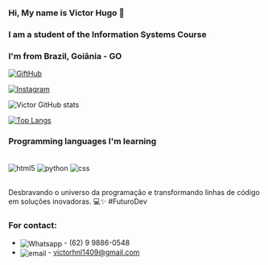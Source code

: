 ### Hi, My name is Victor Hugo 👋
### I am a student of the Information Systems Course
### I'm from Brazil, Goiânia - GO 

[![GiftHub](https://img.shields.io/badge/GitHub-100000?style=for-the-badge&logo=github&logoColor=white)](https://github.com/VictorHNL)

[![Instagram](https://img.shields.io/badge/Instagram-E4405F?style=for-the-badge&logo=instagram&logoColor=white)](https://www.instagram.com/victorhugonunes18/?next=%2F)

![Victor GitHub stats](https://github-readme-stats.vercel.app/api?username=VictorHNL&show_icons=true&theme=dark)

[![Top Langs](https://github-readme-stats.vercel.app/api/top-langs/?username=VictorHNL)](https://github.com/VictorHNL/github-readme-stats)

### Programming languages ​​I'm learning

<div style="display: inline_block"></br>
    <img align="center" alt="html5" src="https://img.shields.io/badge/HTML5-E34F26?style=for-the-badge&logo=html5&logoColor=white" />
        <img align="center" alt="python" src="https://img.shields.io/badge/Python-14354C?style=for-the-badge&logo=python&logoColor=white" />
            <img align="center" alt="css" src="https://img.shields.io/badge/CSS-239120?&style=for-the-badge&logo=css3&logoColor=white" />
</div> </br>

Desbravando o universo da programação e transformando linhas de código em soluções inovadoras. 💻✨ #FuturoDev

### For contact:

- <img align="center" alt="Whatsapp" src="https://img.shields.io/badge/WhatsApp-25D366?style=for-the-badge&logo=whatsapp&logoColor=white" /> - (62) 9 9886-0548
- <img align="center" alt="email" src="https://img.shields.io/badge/Gmail-D14836?style=for-the-badge&logo=gmail&logoColor=white" /> - victorhnl1409@gmail.com
